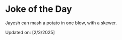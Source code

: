 # Joke of the Day

<!-- #joke -->
Jayesh can mash a potato in one blow, with a skewer.

Updated on: [2/3/2025]
<!-- #jokeEnd -->